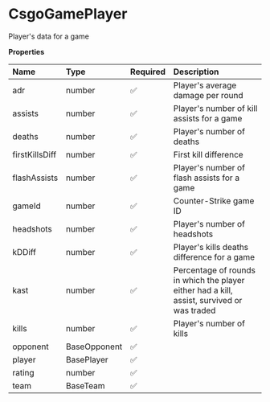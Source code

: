 # CsgoGamePlayer

Player's data for a game

**Properties**

| Name           | Type         | Required | Description                                                                                |
| :------------- | :----------- | :------- | :----------------------------------------------------------------------------------------- |
| adr            | number       | ✅       | Player's average damage per round                                                          |
| assists        | number       | ✅       | Player's number of kill assists for a game                                                 |
| deaths         | number       | ✅       | Player's number of deaths                                                                  |
| firstKillsDiff | number       | ✅       | First kill difference                                                                      |
| flashAssists   | number       | ✅       | Player's number of flash assists for a game                                                |
| gameId         | number       | ✅       | Counter-Strike game ID                                                                     |
| headshots      | number       | ✅       | Player's number of headshots                                                               |
| kDDiff         | number       | ✅       | Player's kills deaths difference for a game                                                |
| kast           | number       | ✅       | Percentage of rounds in which the player either had a kill, assist, survived or was traded |
| kills          | number       | ✅       | Player's number of kills                                                                   |
| opponent       | BaseOpponent | ✅       |                                                                                            |
| player         | BasePlayer   | ✅       |                                                                                            |
| rating         | number       | ✅       |                                                                                            |
| team           | BaseTeam     | ✅       |                                                                                            |
